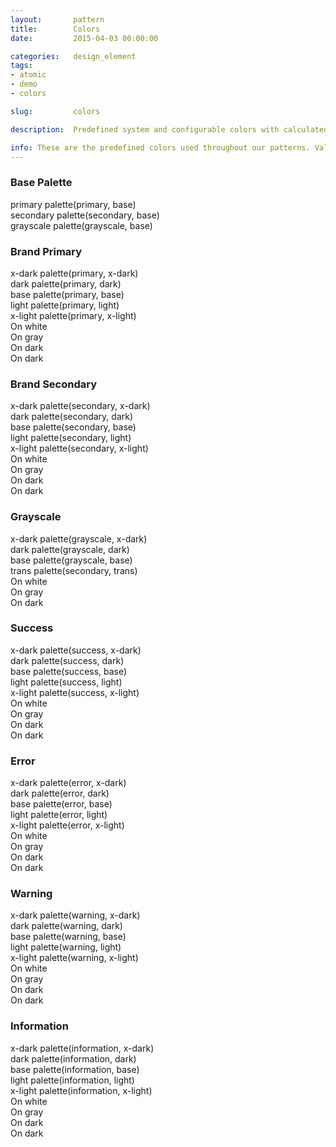 ```yaml
---
layout:       pattern
title:        Colors
date:         2015-04-03 00:00:00

categories:   design_element
tags:
- atomic
- demo
- colors

slug:         colors

description:  Predefined system and configurable colors with calculated ranges

info: These are the predefined colors used throughout our patterns. Values here (noted by our Sass variable name, the RGB value and the HEX value) are used for backgrounds, text color, and decorative elements. Note - when using any values here, make sure that any text on a background passes WCAG AA guidelines for color contrast.
---
```


<h3 class="hd-6 example-set-hd">Base Palette</h3>
<div class="example-set">
    <div class="example-container">
        <div class="grid-container grid-manual">
            <div class="row">
                <div class="col col-4">
                    <div class="swatch primary base">
                        <div class="color-info">
                            <span class="color-class">primary</span>
                            <span class="color-reference">
                                <span class="is-copyable">palette(primary, base)</span>
                            </span>
                        </div>
                        <div class="color-meta">
                            <div class="color-rgb is-copyable"></div>
                            <div class="color-hex is-copyable"></div>
                        </div>
                    </div>
                </div>
                <div class="col col-4">
                    <div class="swatch secondary base">
                        <div class="color-info">
                            <span class="color-class">secondary</span>
                            <span class="color-reference">
                                <span class="is-copyable">palette(secondary, base)</span>
                            </span>
                        </div>
                        <div class="color-meta">
                            <div class="color-rgb is-copyable"></div>
                            <div class="color-hex is-copyable"></div>
                        </div>
                    </div>
                </div>
                <div class="col col-4">
                    <div class="swatch grayscale base">
                        <div class="color-info">
                            <span class="color-class">grayscale</span>
                            <span class="color-reference">
                                <span class="is-copyable">palette(grayscale, base)</span>
                            </span>
                        </div>
                        <div class="color-meta">
                            <div class="color-rgb is-copyable"></div>
                            <div class="color-hex is-copyable"></div>
                        </div>
                    </div>
                </div>
            </div>
        </div>
    </div>
</div>

<h3 class="hd-6 example-set-hd">Brand Primary</h3>
<div class="example-set">
    <div class="example-container">
        <div class="grid-container grid-manual">
            <div class="row">
                <div class="col col-2"></div>
                <div class="col col-2 pre-2">
                    <div class="swatch">
                        <div class="color-info">
                            <span class="color-class">x-dark</span>
                            <span class="color-reference">
                                <span class="is-copyable">palette(primary, x-dark)</span>
                            </span>
                        </div>
                    </div>
                </div>
                <div class="col col-2">
                    <div class="swatch">
                        <div class="color-info">
                            <span class="color-class">dark</span>
                            <span class="color-reference">
                                <span class="is-copyable">palette(primary, dark)</span>
                            </span>
                        </div>
                    </div>
                </div>
                <div class="col col-2">
                    <div class="swatch">
                        <div class="color-info">
                            <span class="color-class">base</span>
                            <span class="color-reference">
                                <span class="is-copyable">palette(primary, base)</span>
                            </span>
                        </div>
                    </div>
                </div>
                <div class="col col-2">
                    <div class="swatch">
                        <div class="color-info">
                            <span class="color-class">light</span>
                            <span class="color-reference">
                                <span class="is-copyable">palette(primary, light)</span>
                            </span>
                        </div>
                    </div>
                </div>
                <div class="col col-2">
                    <div class="swatch">
                        <div class="color-info">
                            <span class="color-class">x-light</span>
                            <span class="color-reference">
                                <span class="is-copyable">palette(primary, x-light)</span>
                            </span>
                        </div>
                    </div>
                </div>
            </div>
            <div class="row on-white">
                <div class="col col-2">
                    <div class="swatch color-description copy">
                        On white
                    </div>
                </div>
                <div class="col col-2">
                    <div class="swatch primary x-dark">
                        <div class="color-meta">
                            <div class="color-rgb is-copyable"></div>
                            <div class="color-hex is-copyable"></div>
                        </div>
                    </div>
                </div>
                <div class="col col-2">
                    <div class="swatch primary dark">
                        <div class="color-meta">
                            <div class="color-rgb is-copyable"></div>
                            <div class="color-hex is-copyable"></div>
                        </div>
                    </div>
                </div>
                <div class="col col-2">
                    <div class="swatch primary base">
                        <div class="color-meta">
                            <div class="color-rgb is-copyable"></div>
                            <div class="color-hex is-copyable"></div>
                        </div>
                    </div>
                </div>
                <div class="col col-2">
                    <div class="swatch primary light">
                        <div class="color-meta">
                            <div class="color-rgb is-copyable"></div>
                            <div class="color-hex is-copyable"></div>
                        </div>
                    </div>
                </div>
                <div class="col col-2">
                    <div class="swatch primary x-light">
                        <div class="color-meta">
                            <div class="color-rgb is-copyable"></div>
                            <div class="color-hex is-copyable"></div>
                        </div>
                    </div>
                </div>
            </div>
            <div class="row on-gray">
                <div class="col col-2">
                    <div class="swatch color-description copy">
                        On gray
                    </div>
                </div>
                <div class="col col-2">
                    <div class="swatch primary x-dark">
                        <div class="color-meta">
                            <div class="color-rgb is-copyable"></div>
                            <div class="color-hex is-copyable"></div>
                        </div>
                    </div>
                </div>
                <div class="col col-2">
                    <div class="swatch primary dark">
                        <div class="color-meta">
                            <div class="color-rgb is-copyable"></div>
                            <div class="color-hex is-copyable"></div>
                        </div>
                    </div>
                </div>
                <div class="col col-2">
                    <div class="swatch primary base">
                        <div class="color-meta">
                            <div class="color-rgb is-copyable"></div>
                            <div class="color-hex is-copyable"></div>
                        </div>
                    </div>
                </div>
                <div class="col col-2">
                    <div class="swatch primary light">
                        <div class="color-meta">
                            <div class="color-rgb is-copyable"></div>
                            <div class="color-hex is-copyable"></div>
                        </div>
                    </div>
                </div>
                <div class="col col-2">
                    <div class="swatch primary x-light">
                        <div class="color-meta">
                            <div class="color-rgb is-copyable"></div>
                            <div class="color-hex is-copyable"></div>
                        </div>
                    </div>
                </div>
            </div>
            <div class="row on-dark-primary">
                <div class="col col-2">
                    <div class="swatch color-description copy">
                        On dark
                    </div>
                </div>
                <div class="col col-2">
                    <div class="swatch primary x-dark">
                        <div class="color-meta">
                            <div class="color-rgb is-copyable"></div>
                            <div class="color-hex is-copyable"></div>
                        </div>
                    </div>
                </div>
                <div class="col col-2">
                    <div class="swatch primary dark">
                        <div class="color-meta">
                            <div class="color-rgb is-copyable"></div>
                            <div class="color-hex is-copyable"></div>
                        </div>
                    </div>
                </div>
                <div class="col col-2">
                    <div class="swatch primary base">
                        <div class="color-meta">
                            <div class="color-rgb is-copyable"></div>
                            <div class="color-hex is-copyable"></div>
                        </div>
                    </div>
                </div>
                <div class="col col-2">
                    <div class="swatch primary light">
                        <div class="color-meta">
                            <div class="color-rgb is-copyable"></div>
                            <div class="color-hex is-copyable"></div>
                        </div>
                    </div>
                </div>
                <div class="col col-2">
                    <div class="swatch primary x-light">
                        <div class="color-meta">
                            <div class="color-rgb is-copyable"></div>
                            <div class="color-hex is-copyable"></div>
                        </div>
                    </div>
                </div>
            </div>
            <div class="row on-dark-grayscale">
                <div class="col col-2">
                    <div class="swatch color-description copy">
                        On dark
                    </div>
                </div>
                <div class="col col-2">
                    <div class="swatch primary x-dark">
                        <div class="color-meta">
                            <div class="color-rgb is-copyable"></div>
                            <div class="color-hex is-copyable"></div>
                        </div>
                    </div>
                </div>
                <div class="col col-2">
                    <div class="swatch primary dark">
                        <div class="color-meta">
                            <div class="color-rgb is-copyable"></div>
                            <div class="color-hex is-copyable"></div>
                        </div>
                    </div>
                </div>
                <div class="col col-2">
                    <div class="swatch primary base">
                        <div class="color-meta">
                            <div class="color-rgb is-copyable"></div>
                            <div class="color-hex is-copyable"></div>
                        </div>
                    </div>
                </div>
                <div class="col col-2">
                    <div class="swatch primary light">
                        <div class="color-meta">
                            <div class="color-rgb is-copyable"></div>
                            <div class="color-hex is-copyable"></div>
                        </div>
                    </div>
                </div>
                <div class="col col-2">
                    <div class="swatch primary x-light">
                        <div class="color-meta">
                            <div class="color-rgb is-copyable"></div>
                            <div class="color-hex is-copyable"></div>
                        </div>
                    </div>
                </div>
            </div>
        </div>
    </div>
</div>

<h3 class="hd-6 example-set-hd">Brand Secondary</h3>
<div class="example-set">
    <div class="example-container">
        <div class="grid-container grid-manual">
            <div class="row">
                <div class="col col-2"></div>
                <div class="col col-2 pre-2">
                    <div class="swatch">
                        <div class="color-info">
                            <span class="color-class">x-dark</span>
                            <span class="color-reference">
                                <span class="is-copyable">palette(secondary, x-dark)</span>
                            </span>
                        </div>
                    </div>
                </div>
                <div class="col col-2">
                    <div class="swatch">
                        <div class="color-info">
                            <span class="color-class">dark</span>
                            <span class="color-reference">
                                <span class="is-copyable">palette(secondary, dark)</span>
                            </span>
                        </div>
                    </div>
                </div>
                <div class="col col-2">
                    <div class="swatch">
                        <div class="color-info">
                            <span class="color-class">base</span>
                            <span class="color-reference">
                                <span class="is-copyable">palette(secondary, base)</span>
                            </span>
                        </div>
                    </div>
                </div>
                <div class="col col-2">
                    <div class="swatch">
                        <div class="color-info">
                            <span class="color-class">light</span>
                            <span class="color-reference">
                                <span class="is-copyable">palette(secondary, light)</span>
                            </span>
                        </div>
                    </div>
                </div>
                <div class="col col-2">
                    <div class="swatch">
                        <div class="color-info">
                            <span class="color-class">x-light</span>
                            <span class="color-reference">
                                <span class="is-copyable">palette(secondary, x-light)</span>
                            </span>
                        </div>
                    </div>
                </div>
            </div>
            <div class="row on-white">
                <div class="col col-2">
                    <div class="swatch color-description copy">
                        On white
                    </div>
                </div>
                <div class="col col-2">
                    <div class="swatch secondary x-dark">
                        <div class="color-meta">
                            <div class="color-rgb is-copyable"></div>
                            <div class="color-hex is-copyable"></div>
                        </div>
                    </div>
                </div>
                <div class="col col-2">
                    <div class="swatch secondary dark">
                        <div class="color-meta">
                            <div class="color-rgb is-copyable"></div>
                            <div class="color-hex is-copyable"></div>
                        </div>
                    </div>
                </div>
                <div class="col col-2">
                    <div class="swatch secondary base">
                        <div class="color-meta">
                            <div class="color-rgb is-copyable"></div>
                            <div class="color-hex is-copyable"></div>
                        </div>
                    </div>
                </div>
                <div class="col col-2">
                    <div class="swatch secondary light">
                        <div class="color-meta">
                            <div class="color-rgb is-copyable"></div>
                            <div class="color-hex is-copyable"></div>
                        </div>
                    </div>
                </div>
                <div class="col col-2">
                    <div class="swatch secondary x-light">
                        <div class="color-meta">
                            <div class="color-rgb is-copyable"></div>
                            <div class="color-hex is-copyable"></div>
                        </div>
                    </div>
                </div>
            </div>
            <div class="row on-gray">
                <div class="col col-2">
                    <div class="swatch color-description copy">
                        On gray
                    </div>
                </div>
                <div class="col col-2">
                    <div class="swatch secondary x-dark">
                        <div class="color-meta">
                            <div class="color-rgb is-copyable"></div>
                            <div class="color-hex is-copyable"></div>
                        </div>
                    </div>
                </div>
                <div class="col col-2">
                    <div class="swatch secondary dark">
                        <div class="color-meta">
                            <div class="color-rgb is-copyable"></div>
                            <div class="color-hex is-copyable"></div>
                        </div>
                    </div>
                </div>
                <div class="col col-2">
                    <div class="swatch secondary base">
                        <div class="color-meta">
                            <div class="color-rgb is-copyable"></div>
                            <div class="color-hex is-copyable"></div>
                        </div>
                    </div>
                </div>
                <div class="col col-2">
                    <div class="swatch secondary light">
                        <div class="color-meta">
                            <div class="color-rgb is-copyable"></div>
                            <div class="color-hex is-copyable"></div>
                        </div>
                    </div>
                </div>
                <div class="col col-2">
                    <div class="swatch secondary x-light">
                        <div class="color-meta">
                            <div class="color-rgb is-copyable"></div>
                            <div class="color-hex is-copyable"></div>
                        </div>
                    </div>
                </div>
            </div>
            <div class="row on-dark-secondary">
                <div class="col col-2">
                    <div class="swatch color-description copy">
                        On dark
                    </div>
                </div>
                <div class="col col-2">
                    <div class="swatch secondary x-dark">
                        <div class="color-meta">
                            <div class="color-rgb is-copyable"></div>
                            <div class="color-hex is-copyable"></div>
                        </div>
                    </div>
                </div>
                <div class="col col-2">
                    <div class="swatch secondary dark">
                        <div class="color-meta">
                            <div class="color-rgb is-copyable"></div>
                            <div class="color-hex is-copyable"></div>
                        </div>
                    </div>
                </div>
                <div class="col col-2">
                    <div class="swatch secondary base">
                        <div class="color-meta">
                            <div class="color-rgb is-copyable"></div>
                            <div class="color-hex is-copyable"></div>
                        </div>
                    </div>
                </div>
                <div class="col col-2">
                    <div class="swatch secondary light">
                        <div class="color-meta">
                            <div class="color-rgb is-copyable"></div>
                            <div class="color-hex is-copyable"></div>
                        </div>
                    </div>
                </div>
                <div class="col col-2">
                    <div class="swatch secondary x-light">
                        <div class="color-meta">
                            <div class="color-rgb is-copyable"></div>
                            <div class="color-hex is-copyable"></div>
                        </div>
                    </div>
                </div>
            </div>
            <div class="row on-dark-grayscale">
                <div class="col col-2">
                    <div class="swatch color-description copy">
                        On dark
                    </div>
                </div>
                <div class="col col-2">
                    <div class="swatch secondary x-dark">
                        <div class="color-meta">
                            <div class="color-rgb is-copyable"></div>
                            <div class="color-hex is-copyable"></div>
                        </div>
                    </div>
                </div>
                <div class="col col-2">
                    <div class="swatch secondary dark">
                        <div class="color-meta">
                            <div class="color-rgb is-copyable"></div>
                            <div class="color-hex is-copyable"></div>
                        </div>
                    </div>
                </div>
                <div class="col col-2">
                    <div class="swatch secondary base">
                        <div class="color-meta">
                            <div class="color-rgb is-copyable"></div>
                            <div class="color-hex is-copyable"></div>
                        </div>
                    </div>
                </div>
                <div class="col col-2">
                    <div class="swatch secondary light">
                        <div class="color-meta">
                            <div class="color-rgb is-copyable"></div>
                            <div class="color-hex is-copyable"></div>
                        </div>
                    </div>
                </div>
                <div class="col col-2">
                    <div class="swatch secondary x-light">
                        <div class="color-meta">
                            <div class="color-rgb is-copyable"></div>
                            <div class="color-hex is-copyable"></div>
                        </div>
                    </div>
                </div>
            </div>
        </div>
    </div>
</div>

<h3 class="hd-6 example-set-hd">Grayscale</h3>
<div class="example-set">
    <div class="example-container">
        <div class="grid-container grid-manual">
            <div class="row">
                <div class="col col-2"></div>
                <div class="col col-2 pre-2">
                    <div class="swatch">
                        <div class="color-info">
                            <span class="color-class">x-dark</span>
                            <span class="color-reference">
                                <span class="is-copyable">palette(grayscale, x-dark)</span>
                            </span>
                        </div>
                    </div>
                </div>
                <div class="col col-2">
                    <div class="swatch">
                        <div class="color-info">
                            <span class="color-class">dark</span>
                            <span class="color-reference">
                                <span class="is-copyable">palette(grayscale, dark)</span>
                            </span>
                        </div>
                    </div>
                </div>
                <div class="col col-2">
                    <div class="swatch">
                        <div class="color-info">
                            <span class="color-class">base</span>
                            <span class="color-reference">
                                <span class="is-copyable">palette(grayscale, base)</span>
                            </span>
                        </div>
                    </div>
                </div>
                <div class="col col-2">
                    <div class="swatch">
                        <div class="color-info">
                            <span class="color-class">trans</span>
                            <span class="color-reference">
                                <span class="is-copyable">palette(secondary, trans)</span>
                            </span>
                        </div>
                    </div>
                </div>
                <div class="col col-2 post-2"></div>
            </div>
            <div class="row on-white">
                <div class="col col-2">
                    <div class="swatch color-description copy">
                        On white
                    </div>
                </div>
                <div class="col col-2">
                    <div class="swatch grayscale x-dark">
                        <div class="color-meta">
                            <div class="color-rgb is-copyable"></div>
                            <div class="color-hex is-copyable"></div>
                        </div>
                    </div>
                </div>
                <div class="col col-2">
                    <div class="swatch grayscale dark">
                        <div class="color-meta">
                            <div class="color-rgb is-copyable"></div>
                            <div class="color-hex is-copyable"></div>
                        </div>
                    </div>
                </div>
                <div class="col col-2">
                    <div class="swatch grayscale base">
                        <div class="color-meta">
                            <div class="color-rgb is-copyable"></div>
                            <div class="color-hex is-copyable"></div>
                        </div>
                    </div>
                </div>
                <div class="col col-2">
                    <div class="swatch grayscale trans">
                        <div class="color-meta">
                            <div class="color-rgb is-copyable"></div>
                            <div class="color-hex is-copyable"></div>
                        </div>
                    </div>
                </div>
                <div class="col col-2 post-2"></div>
            </div>
            <div class="row on-gray">
                <div class="col col-2">
                    <div class="swatch color-description copy">
                        On gray
                    </div>
                </div>
                <div class="col col-2">
                    <div class="swatch grayscale x-dark">
                        <div class="color-meta">
                            <div class="color-rgb is-copyable"></div>
                            <div class="color-hex is-copyable"></div>
                        </div>
                    </div>
                </div>
                <div class="col col-2">
                    <div class="swatch grayscale dark">
                        <div class="color-meta">
                            <div class="color-rgb is-copyable"></div>
                            <div class="color-hex is-copyable"></div>
                        </div>
                    </div>
                </div>
                <div class="col col-2">
                    <div class="swatch grayscale base">
                        <div class="color-meta">
                            <div class="color-rgb is-copyable"></div>
                            <div class="color-hex is-copyable"></div>
                        </div>
                    </div>
                </div>
                <div class="col col-2">
                    <div class="swatch grayscale trans">
                        <div class="color-meta">
                            <div class="color-rgb is-copyable"></div>
                            <div class="color-hex is-copyable"></div>
                        </div>
                    </div>
                </div>
                <div class="col col-2 post-2"></div>
            </div>
            <div class="row on-dark-grayscale">
                <div class="col col-2">
                    <div class="swatch color-description copy">
                        On dark
                    </div>
                </div>
                <div class="col col-2">
                    <div class="swatch grayscale x-dark">
                        <div class="color-meta">
                            <div class="color-rgb is-copyable"></div>
                            <div class="color-hex is-copyable"></div>
                        </div>
                    </div>
                </div>
                <div class="col col-2">
                    <div class="swatch grayscale dark">
                        <div class="color-meta">
                            <div class="color-rgb is-copyable"></div>
                            <div class="color-hex is-copyable"></div>
                        </div>
                    </div>
                </div>
                <div class="col col-2">
                    <div class="swatch grayscale base">
                        <div class="color-meta">
                            <div class="color-rgb is-copyable"></div>
                            <div class="color-hex is-copyable"></div>
                        </div>
                    </div>
                </div>
                <div class="col col-2">
                    <div class="swatch grayscale trans">
                        <div class="color-meta">
                            <div class="color-rgb is-copyable"></div>
                            <div class="color-hex is-copyable"></div>
                        </div>
                    </div>
                </div>
                <div class="col col-2 post-2"></div>
            </div>
        </div>
    </div>
</div>

<h3 class="hd-6 example-set-hd">Success</h3>
<div class="example-set">
    <div class="example-container">
        <div class="grid-container grid-manual">
            <div class="row">
                <div class="col col-2"></div>
                <div class="col col-2 pre-2">
                    <div class="swatch">
                        <div class="color-info">
                            <span class="color-class">x-dark</span>
                            <span class="color-reference">
                                <span class="is-copyable">palette(success, x-dark)</span>
                            </span>
                        </div>
                    </div>
                </div>
                <div class="col col-2">
                    <div class="swatch">
                        <div class="color-info">
                            <span class="color-class">dark</span>
                            <span class="color-reference">
                                <span class="is-copyable">palette(success, dark)</span>
                            </span>
                        </div>
                    </div>
                </div>
                <div class="col col-2">
                    <div class="swatch">
                        <div class="color-info">
                            <span class="color-class">base</span>
                            <span class="color-reference">
                                <span class="is-copyable">palette(success, base)</span>
                            </span>
                        </div>
                    </div>
                </div>
                <div class="col col-2">
                    <div class="swatch">
                        <div class="color-info">
                            <span class="color-class">light</span>
                            <span class="color-reference">
                                <span class="is-copyable">palette(success, light)</span>
                            </span>
                        </div>
                    </div>
                </div>
                <div class="col col-2">
                    <div class="swatch">
                        <div class="color-info">
                            <span class="color-class">x-light</span>
                            <span class="color-reference">
                                <span class="is-copyable">palette(success, x-light)</span>
                            </span>
                        </div>
                    </div>
                </div>
            </div>
            <div class="row on-white">
                <div class="col col-2">
                    <div class="swatch color-description copy">
                        On white
                    </div>
                </div>
                <div class="col col-2">
                    <div class="swatch success x-dark">
                        <div class="color-meta">
                            <div class="color-rgb is-copyable"></div>
                            <div class="color-hex is-copyable"></div>
                        </div>
                    </div>
                </div>
                <div class="col col-2">
                    <div class="swatch success dark">
                        <div class="color-meta">
                            <div class="color-rgb is-copyable"></div>
                            <div class="color-hex is-copyable"></div>
                        </div>
                    </div>
                </div>
                <div class="col col-2">
                    <div class="swatch success base">
                        <div class="color-meta">
                            <div class="color-rgb is-copyable"></div>
                            <div class="color-hex is-copyable"></div>
                        </div>
                    </div>
                </div>
                <div class="col col-2">
                    <div class="swatch success light">
                        <div class="color-meta">
                            <div class="color-rgb is-copyable"></div>
                            <div class="color-hex is-copyable"></div>
                        </div>
                    </div>
                </div>
                <div class="col col-2">
                    <div class="swatch success x-light">
                        <div class="color-meta">
                            <div class="color-rgb is-copyable"></div>
                            <div class="color-hex is-copyable"></div>
                        </div>
                    </div>
                </div>
            </div>
            <div class="row on-gray">
                <div class="col col-2">
                    <div class="swatch color-description copy">
                        On gray
                    </div>
                </div>
                <div class="col col-2">
                    <div class="swatch success x-dark">
                        <div class="color-meta">
                            <div class="color-rgb is-copyable"></div>
                            <div class="color-hex is-copyable"></div>
                        </div>
                    </div>
                </div>
                <div class="col col-2">
                    <div class="swatch success dark">
                        <div class="color-meta">
                            <div class="color-rgb is-copyable"></div>
                            <div class="color-hex is-copyable"></div>
                        </div>
                    </div>
                </div>
                <div class="col col-2">
                    <div class="swatch success base">
                        <div class="color-meta">
                            <div class="color-rgb is-copyable"></div>
                            <div class="color-hex is-copyable"></div>
                        </div>
                    </div>
                </div>
                <div class="col col-2">
                    <div class="swatch success light">
                        <div class="color-meta">
                            <div class="color-rgb is-copyable"></div>
                            <div class="color-hex is-copyable"></div>
                        </div>
                    </div>
                </div>
                <div class="col col-2">
                    <div class="swatch success x-light">
                        <div class="color-meta">
                            <div class="color-rgb is-copyable"></div>
                            <div class="color-hex is-copyable"></div>
                        </div>
                    </div>
                </div>
            </div>
            <div class="row on-dark-success">
                <div class="col col-2">
                    <div class="swatch color-description copy">
                        On dark
                    </div>
                </div>
                <div class="col col-2">
                    <div class="swatch success x-dark">
                        <div class="color-meta">
                            <div class="color-rgb is-copyable"></div>
                            <div class="color-hex is-copyable"></div>
                        </div>
                    </div>
                </div>
                <div class="col col-2">
                    <div class="swatch success dark">
                        <div class="color-meta">
                            <div class="color-rgb is-copyable"></div>
                            <div class="color-hex is-copyable"></div>
                        </div>
                    </div>
                </div>
                <div class="col col-2">
                    <div class="swatch success base">
                        <div class="color-meta">
                            <div class="color-rgb is-copyable"></div>
                            <div class="color-hex is-copyable"></div>
                        </div>
                    </div>
                </div>
                <div class="col col-2">
                    <div class="swatch success light">
                        <div class="color-meta">
                            <div class="color-rgb is-copyable"></div>
                            <div class="color-hex is-copyable"></div>
                        </div>
                    </div>
                </div>
                <div class="col col-2">
                    <div class="swatch success x-light">
                        <div class="color-meta">
                            <div class="color-rgb is-copyable"></div>
                            <div class="color-hex is-copyable"></div>
                        </div>
                    </div>
                </div>
            </div>
            <div class="row on-dark-grayscale">
                <div class="col col-2">
                    <div class="swatch color-description copy">
                        On dark
                    </div>
                </div>
                <div class="col col-2">
                    <div class="swatch success x-dark">
                        <div class="color-meta">
                            <div class="color-rgb is-copyable"></div>
                            <div class="color-hex is-copyable"></div>
                        </div>
                    </div>
                </div>
                <div class="col col-2">
                    <div class="swatch success dark">
                        <div class="color-meta">
                            <div class="color-rgb is-copyable"></div>
                            <div class="color-hex is-copyable"></div>
                        </div>
                    </div>
                </div>
                <div class="col col-2">
                    <div class="swatch success base">
                        <div class="color-meta">
                            <div class="color-rgb is-copyable"></div>
                            <div class="color-hex is-copyable"></div>
                        </div>
                    </div>
                </div>
                <div class="col col-2">
                    <div class="swatch success light">
                        <div class="color-meta">
                            <div class="color-rgb is-copyable"></div>
                            <div class="color-hex is-copyable"></div>
                        </div>
                    </div>
                </div>
                <div class="col col-2">
                    <div class="swatch success x-light">
                        <div class="color-meta">
                            <div class="color-rgb is-copyable"></div>
                            <div class="color-hex is-copyable"></div>
                        </div>
                    </div>
                </div>
            </div>
        </div>
    </div>
</div>

<h3 class="hd-6 example-set-hd">Error</h3>
<div class="example-set">
    <div class="example-container">
        <div class="grid-container grid-manual">
            <div class="row">
                <div class="col col-2"></div>
                <div class="col col-2 pre-2">
                    <div class="swatch">
                        <div class="color-info">
                            <span class="color-class">x-dark</span>
                            <span class="color-reference">
                                <span class="is-copyable">palette(error, x-dark)</span>
                            </span>
                        </div>
                    </div>
                </div>
                <div class="col col-2">
                    <div class="swatch">
                        <div class="color-info">
                            <span class="color-class">dark</span>
                            <span class="color-reference">
                                <span class="is-copyable">palette(error, dark)</span>
                            </span>
                        </div>
                    </div>
                </div>
                <div class="col col-2">
                    <div class="swatch">
                        <div class="color-info">
                            <span class="color-class">base</span>
                            <span class="color-reference">
                                <span class="is-copyable">palette(error, base)</span>
                            </span>
                        </div>
                    </div>
                </div>
                <div class="col col-2">
                    <div class="swatch">
                        <div class="color-info">
                            <span class="color-class">light</span>
                            <span class="color-reference">
                                <span class="is-copyable">palette(error, light)</span>
                            </span>
                        </div>
                    </div>
                </div>
                <div class="col col-2">
                    <div class="swatch">
                        <div class="color-info">
                            <span class="color-class">x-light</span>
                            <span class="color-reference">
                                <span class="is-copyable">palette(error, x-light)</span>
                            </span>
                        </div>
                    </div>
                </div>
            </div>
            <div class="row on-white">
                <div class="col col-2">
                    <div class="swatch color-description copy">
                        On white
                    </div>
                </div>
                <div class="col col-2">
                    <div class="swatch error x-dark">
                        <div class="color-meta">
                            <div class="color-rgb is-copyable"></div>
                            <div class="color-hex is-copyable"></div>
                        </div>
                    </div>
                </div>
                <div class="col col-2">
                    <div class="swatch error dark">
                        <div class="color-meta">
                            <div class="color-rgb is-copyable"></div>
                            <div class="color-hex is-copyable"></div>
                        </div>
                    </div>
                </div>
                <div class="col col-2">
                    <div class="swatch error base">
                        <div class="color-meta">
                            <div class="color-rgb is-copyable"></div>
                            <div class="color-hex is-copyable"></div>
                        </div>
                    </div>
                </div>
                <div class="col col-2">
                    <div class="swatch error light">
                        <div class="color-meta">
                            <div class="color-rgb is-copyable"></div>
                            <div class="color-hex is-copyable"></div>
                        </div>
                    </div>
                </div>
                <div class="col col-2">
                    <div class="swatch error x-light">
                        <div class="color-meta">
                            <div class="color-rgb is-copyable"></div>
                            <div class="color-hex is-copyable"></div>
                        </div>
                    </div>
                </div>
            </div>
            <div class="row on-gray">
                <div class="col col-2">
                    <div class="swatch color-description copy">
                        On gray
                    </div>
                </div>
                <div class="col col-2">
                    <div class="swatch error x-dark">
                        <div class="color-meta">
                            <div class="color-rgb is-copyable"></div>
                            <div class="color-hex is-copyable"></div>
                        </div>
                    </div>
                </div>
                <div class="col col-2">
                    <div class="swatch error dark">
                        <div class="color-meta">
                            <div class="color-rgb is-copyable"></div>
                            <div class="color-hex is-copyable"></div>
                        </div>
                    </div>
                </div>
                <div class="col col-2">
                    <div class="swatch error base">
                        <div class="color-meta">
                            <div class="color-rgb is-copyable"></div>
                            <div class="color-hex is-copyable"></div>
                        </div>
                    </div>
                </div>
                <div class="col col-2">
                    <div class="swatch error light">
                        <div class="color-meta">
                            <div class="color-rgb is-copyable"></div>
                            <div class="color-hex is-copyable"></div>
                        </div>
                    </div>
                </div>
                <div class="col col-2">
                    <div class="swatch error x-light">
                        <div class="color-meta">
                            <div class="color-rgb is-copyable"></div>
                            <div class="color-hex is-copyable"></div>
                        </div>
                    </div>
                </div>
            </div>
            <div class="row on-dark-error">
                <div class="col col-2">
                    <div class="swatch color-description copy">
                        On dark
                    </div>
                </div>
                <div class="col col-2">
                    <div class="swatch error x-dark">
                        <div class="color-meta">
                            <div class="color-rgb is-copyable"></div>
                            <div class="color-hex is-copyable"></div>
                        </div>
                    </div>
                </div>
                <div class="col col-2">
                    <div class="swatch error dark">
                        <div class="color-meta">
                            <div class="color-rgb is-copyable"></div>
                            <div class="color-hex is-copyable"></div>
                        </div>
                    </div>
                </div>
                <div class="col col-2">
                    <div class="swatch error base">
                        <div class="color-meta">
                            <div class="color-rgb is-copyable"></div>
                            <div class="color-hex is-copyable"></div>
                        </div>
                    </div>
                </div>
                <div class="col col-2">
                    <div class="swatch error light">
                        <div class="color-meta">
                            <div class="color-rgb is-copyable"></div>
                            <div class="color-hex is-copyable"></div>
                        </div>
                    </div>
                </div>
                <div class="col col-2">
                    <div class="swatch error x-light">
                        <div class="color-meta">
                            <div class="color-rgb is-copyable"></div>
                            <div class="color-hex is-copyable"></div>
                        </div>
                    </div>
                </div>
            </div>
            <div class="row on-dark-grayscale">
                <div class="col col-2">
                    <div class="swatch color-description copy">
                        On dark
                    </div>
                </div>
                <div class="col col-2">
                    <div class="swatch error x-dark">
                        <div class="color-meta">
                            <div class="color-rgb is-copyable"></div>
                            <div class="color-hex is-copyable"></div>
                        </div>
                    </div>
                </div>
                <div class="col col-2">
                    <div class="swatch error dark">
                        <div class="color-meta">
                            <div class="color-rgb is-copyable"></div>
                            <div class="color-hex is-copyable"></div>
                        </div>
                    </div>
                </div>
                <div class="col col-2">
                    <div class="swatch error base">
                        <div class="color-meta">
                            <div class="color-rgb is-copyable"></div>
                            <div class="color-hex is-copyable"></div>
                        </div>
                    </div>
                </div>
                <div class="col col-2">
                    <div class="swatch error light">
                        <div class="color-meta">
                            <div class="color-rgb is-copyable"></div>
                            <div class="color-hex is-copyable"></div>
                        </div>
                    </div>
                </div>
                <div class="col col-2">
                    <div class="swatch error x-light">
                        <div class="color-meta">
                            <div class="color-rgb is-copyable"></div>
                            <div class="color-hex is-copyable"></div>
                        </div>
                    </div>
                </div>
            </div>
        </div>
    </div>
</div>

<h3 class="hd-6 example-set-hd">Warning</h3>
<div class="example-set">
    <div class="example-container">
        <div class="grid-container grid-manual">
            <div class="row">
                <div class="col col-2"></div>
                <div class="col col-2 pre-2">
                    <div class="swatch">
                        <div class="color-info">
                            <span class="color-class">x-dark</span>
                            <span class="color-reference">
                                <span class="is-copyable">palette(warning, x-dark)</span>
                            </span>
                        </div>
                    </div>
                </div>
                <div class="col col-2">
                    <div class="swatch">
                        <div class="color-info">
                            <span class="color-class">dark</span>
                            <span class="color-reference">
                                <span class="is-copyable">palette(warning, dark)</span>
                            </span>
                        </div>
                    </div>
                </div>
                <div class="col col-2">
                    <div class="swatch">
                        <div class="color-info">
                            <span class="color-class">base</span>
                            <span class="color-reference">
                                <span class="is-copyable">palette(warning, base)</span>
                            </span>
                        </div>
                    </div>
                </div>
                <div class="col col-2">
                    <div class="swatch">
                        <div class="color-info">
                            <span class="color-class">light</span>
                            <span class="color-reference">
                                <span class="is-copyable">palette(warning, light)</span>
                            </span>
                        </div>
                    </div>
                </div>
                <div class="col col-2">
                    <div class="swatch">
                        <div class="color-info">
                            <span class="color-class">x-light</span>
                            <span class="color-reference">
                                <span class="is-copyable">palette(warning, x-light)</span>
                            </span>
                        </div>
                    </div>
                </div>
            </div>
            <div class="row on-white">
                <div class="col col-2">
                    <div class="swatch color-description copy">
                        On white
                    </div>
                </div>
                <div class="col col-2">
                    <div class="swatch warning x-dark">
                        <div class="color-meta">
                            <div class="color-rgb is-copyable"></div>
                            <div class="color-hex is-copyable"></div>
                        </div>
                    </div>
                </div>
                <div class="col col-2">
                    <div class="swatch warning dark">
                        <div class="color-meta">
                            <div class="color-rgb is-copyable"></div>
                            <div class="color-hex is-copyable"></div>
                        </div>
                    </div>
                </div>
                <div class="col col-2">
                    <div class="swatch warning base">
                        <div class="color-meta">
                            <div class="color-rgb is-copyable"></div>
                            <div class="color-hex is-copyable"></div>
                        </div>
                    </div>
                </div>
                <div class="col col-2">
                    <div class="swatch warning light">
                        <div class="color-meta">
                            <div class="color-rgb is-copyable"></div>
                            <div class="color-hex is-copyable"></div>
                        </div>
                    </div>
                </div>
                <div class="col col-2">
                    <div class="swatch warning x-light">
                        <div class="color-meta">
                            <div class="color-rgb is-copyable"></div>
                            <div class="color-hex is-copyable"></div>
                        </div>
                    </div>
                </div>
            </div>
            <div class="row on-gray">
                <div class="col col-2">
                    <div class="swatch color-description copy">
                        On gray
                    </div>
                </div>
                <div class="col col-2">
                    <div class="swatch warning x-dark">
                        <div class="color-meta">
                            <div class="color-rgb is-copyable"></div>
                            <div class="color-hex is-copyable"></div>
                        </div>
                    </div>
                </div>
                <div class="col col-2">
                    <div class="swatch warning dark">
                        <div class="color-meta">
                            <div class="color-rgb is-copyable"></div>
                            <div class="color-hex is-copyable"></div>
                        </div>
                    </div>
                </div>
                <div class="col col-2">
                    <div class="swatch warning base">
                        <div class="color-meta">
                            <div class="color-rgb is-copyable"></div>
                            <div class="color-hex is-copyable"></div>
                        </div>
                    </div>
                </div>
                <div class="col col-2">
                    <div class="swatch warning light">
                        <div class="color-meta">
                            <div class="color-rgb is-copyable"></div>
                            <div class="color-hex is-copyable"></div>
                        </div>
                    </div>
                </div>
                <div class="col col-2">
                    <div class="swatch warning x-light">
                        <div class="color-meta">
                            <div class="color-rgb is-copyable"></div>
                            <div class="color-hex is-copyable"></div>
                        </div>
                    </div>
                </div>
            </div>
            <div class="row on-dark-warning">
                <div class="col col-2">
                    <div class="swatch color-description copy">
                        On dark
                    </div>
                </div>
                <div class="col col-2">
                    <div class="swatch warning x-dark">
                        <div class="color-meta">
                            <div class="color-rgb is-copyable"></div>
                            <div class="color-hex is-copyable"></div>
                        </div>
                    </div>
                </div>
                <div class="col col-2">
                    <div class="swatch warning dark">
                        <div class="color-meta">
                            <div class="color-rgb is-copyable"></div>
                            <div class="color-hex is-copyable"></div>
                        </div>
                    </div>
                </div>
                <div class="col col-2">
                    <div class="swatch warning base">
                        <div class="color-meta">
                            <div class="color-rgb is-copyable"></div>
                            <div class="color-hex is-copyable"></div>
                        </div>
                    </div>
                </div>
                <div class="col col-2">
                    <div class="swatch warning light">
                        <div class="color-meta">
                            <div class="color-rgb is-copyable"></div>
                            <div class="color-hex is-copyable"></div>
                        </div>
                    </div>
                </div>
                <div class="col col-2">
                    <div class="swatch warning x-light">
                        <div class="color-meta">
                            <div class="color-rgb is-copyable"></div>
                            <div class="color-hex is-copyable"></div>
                        </div>
                    </div>
                </div>
            </div>
            <div class="row on-dark-grayscale">
                <div class="col col-2">
                    <div class="swatch color-description copy">
                        On dark
                    </div>
                </div>
                <div class="col col-2">
                    <div class="swatch warning x-dark">
                        <div class="color-meta">
                            <div class="color-rgb is-copyable"></div>
                            <div class="color-hex is-copyable"></div>
                        </div>
                    </div>
                </div>
                <div class="col col-2">
                    <div class="swatch warning dark">
                        <div class="color-meta">
                            <div class="color-rgb is-copyable"></div>
                            <div class="color-hex is-copyable"></div>
                        </div>
                    </div>
                </div>
                <div class="col col-2">
                    <div class="swatch warning base">
                        <div class="color-meta">
                            <div class="color-rgb is-copyable"></div>
                            <div class="color-hex is-copyable"></div>
                        </div>
                    </div>
                </div>
                <div class="col col-2">
                    <div class="swatch warning light">
                        <div class="color-meta">
                            <div class="color-rgb is-copyable"></div>
                            <div class="color-hex is-copyable"></div>
                        </div>
                    </div>
                </div>
                <div class="col col-2">
                    <div class="swatch warning x-light">
                        <div class="color-meta">
                            <div class="color-rgb is-copyable"></div>
                            <div class="color-hex is-copyable"></div>
                        </div>
                    </div>
                </div>
            </div>
        </div>
    </div>
</div>

<h3 class="hd-6 example-set-hd">Information</h3>
<div class="example-set">
    <div class="example-container">
        <div class="grid-container grid-manual">
            <div class="row">
                <div class="col col-2"></div>
                <div class="col col-2 pre-2">
                    <div class="swatch">
                        <div class="color-info">
                            <span class="color-class">x-dark</span>
                            <span class="color-reference">
                                <span class="is-copyable">palette(information, x-dark)</span>
                            </span>
                        </div>
                    </div>
                </div>
                <div class="col col-2">
                    <div class="swatch">
                        <div class="color-info">
                            <span class="color-class">dark</span>
                            <span class="color-reference">
                                <span class="is-copyable">palette(information, dark)</span>
                            </span>
                        </div>
                    </div>
                </div>
                <div class="col col-2">
                    <div class="swatch">
                        <div class="color-info">
                            <span class="color-class">base</span>
                            <span class="color-reference">
                                <span class="is-copyable">palette(information, base)</span>
                            </span>
                        </div>
                    </div>
                </div>
                <div class="col col-2">
                    <div class="swatch">
                        <div class="color-info">
                            <span class="color-class">light</span>
                            <span class="color-reference">
                                <span class="is-copyable">palette(information, light)</span>
                            </span>
                        </div>
                    </div>
                </div>
                <div class="col col-2">
                    <div class="swatch">
                        <div class="color-info">
                            <span class="color-class">x-light</span>
                            <span class="color-reference">
                                <span class="is-copyable">palette(information, x-light)</span>
                            </span>
                        </div>
                    </div>
                </div>
            </div>
            <div class="row on-white">
                <div class="col col-2">
                    <div class="swatch color-description copy">
                        On white
                    </div>
                </div>
                <div class="col col-2">
                    <div class="swatch information x-dark">
                        <div class="color-meta">
                            <div class="color-rgb is-copyable"></div>
                            <div class="color-hex is-copyable"></div>
                        </div>
                    </div>
                </div>
                <div class="col col-2">
                    <div class="swatch information dark">
                        <div class="color-meta">
                            <div class="color-rgb is-copyable"></div>
                            <div class="color-hex is-copyable"></div>
                        </div>
                    </div>
                </div>
                <div class="col col-2">
                    <div class="swatch information base">
                        <div class="color-meta">
                            <div class="color-rgb is-copyable"></div>
                            <div class="color-hex is-copyable"></div>
                        </div>
                    </div>
                </div>
                <div class="col col-2">
                    <div class="swatch information light">
                        <div class="color-meta">
                            <div class="color-rgb is-copyable"></div>
                            <div class="color-hex is-copyable"></div>
                        </div>
                    </div>
                </div>
                <div class="col col-2">
                    <div class="swatch information x-light">
                        <div class="color-meta">
                            <div class="color-rgb is-copyable"></div>
                            <div class="color-hex is-copyable"></div>
                        </div>
                    </div>
                </div>
            </div>
            <div class="row on-gray">
                <div class="col col-2">
                    <div class="swatch color-description copy">
                        On gray
                    </div>
                </div>
                <div class="col col-2">
                    <div class="swatch information x-dark">
                        <div class="color-meta">
                            <div class="color-rgb is-copyable"></div>
                            <div class="color-hex is-copyable"></div>
                        </div>
                    </div>
                </div>
                <div class="col col-2">
                    <div class="swatch information dark">
                        <div class="color-meta">
                            <div class="color-rgb is-copyable"></div>
                            <div class="color-hex is-copyable"></div>
                        </div>
                    </div>
                </div>
                <div class="col col-2">
                    <div class="swatch information base">
                        <div class="color-meta">
                            <div class="color-rgb is-copyable"></div>
                            <div class="color-hex is-copyable"></div>
                        </div>
                    </div>
                </div>
                <div class="col col-2">
                    <div class="swatch information light">
                        <div class="color-meta">
                            <div class="color-rgb is-copyable"></div>
                            <div class="color-hex is-copyable"></div>
                        </div>
                    </div>
                </div>
                <div class="col col-2">
                    <div class="swatch information x-light">
                        <div class="color-meta">
                            <div class="color-rgb is-copyable"></div>
                            <div class="color-hex is-copyable"></div>
                        </div>
                    </div>
                </div>
            </div>
            <div class="row on-dark-information">
                <div class="col col-2">
                    <div class="swatch color-description copy">
                        On dark
                    </div>
                </div>
                <div class="col col-2">
                    <div class="swatch information x-dark">
                        <div class="color-meta">
                            <div class="color-rgb is-copyable"></div>
                            <div class="color-hex is-copyable"></div>
                        </div>
                    </div>
                </div>
                <div class="col col-2">
                    <div class="swatch information dark">
                        <div class="color-meta">
                            <div class="color-rgb is-copyable"></div>
                            <div class="color-hex is-copyable"></div>
                        </div>
                    </div>
                </div>
                <div class="col col-2">
                    <div class="swatch information base">
                        <div class="color-meta">
                            <div class="color-rgb is-copyable"></div>
                            <div class="color-hex is-copyable"></div>
                        </div>
                    </div>
                </div>
                <div class="col col-2">
                    <div class="swatch information light">
                        <div class="color-meta">
                            <div class="color-rgb is-copyable"></div>
                            <div class="color-hex is-copyable"></div>
                        </div>
                    </div>
                </div>
                <div class="col col-2">
                    <div class="swatch information x-light">
                        <div class="color-meta">
                            <div class="color-rgb is-copyable"></div>
                            <div class="color-hex is-copyable"></div>
                        </div>
                    </div>
                </div>
            </div>
            <div class="row on-dark-grayscale">
                <div class="col col-2">
                    <div class="swatch color-description copy">
                        On dark
                    </div>
                </div>
                <div class="col col-2">
                    <div class="swatch information x-dark">
                        <div class="color-meta">
                            <div class="color-rgb is-copyable"></div>
                            <div class="color-hex is-copyable"></div>
                        </div>
                    </div>
                </div>
                <div class="col col-2">
                    <div class="swatch information dark">
                        <div class="color-meta">
                            <div class="color-rgb is-copyable"></div>
                            <div class="color-hex is-copyable"></div>
                        </div>
                    </div>
                </div>
                <div class="col col-2">
                    <div class="swatch information base">
                        <div class="color-meta">
                            <div class="color-rgb is-copyable"></div>
                            <div class="color-hex is-copyable"></div>
                        </div>
                    </div>
                </div>
                <div class="col col-2">
                    <div class="swatch information light">
                        <div class="color-meta">
                            <div class="color-rgb is-copyable"></div>
                            <div class="color-hex is-copyable"></div>
                        </div>
                    </div>
                </div>
                <div class="col col-2">
                    <div class="swatch information x-light">
                        <div class="color-meta">
                            <div class="color-rgb is-copyable"></div>
                            <div class="color-hex is-copyable"></div>
                        </div>
                    </div>
                </div>
            </div>
        </div>
    </div>
</div>
